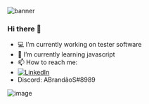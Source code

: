 ![banner](https://github-readme-stats.vercel.app/api?username=ABrandaoS&show_icons=true&theme=radical)

### Hi there 👋

- 💻 I’m currently working on tester software
- 🚀 I’m currently learning javascript
- 📫 How to reach me: 
- [![LinkedIn](https://img.shields.io/badge/Meu%20Perfil-LinkedIn-darkblue)](https://www.linkedin.com/in/abrandaos/)
- Discord: ABrandãoS#8989

![image](https://user-images.githubusercontent.com/84191715/138378263-b532b9ca-3d5c-45aa-a4c9-fad10e16b99a.png)
